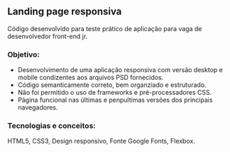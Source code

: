 ## Landing page responsiva

Código desenvolvido para teste prático de aplicação para vaga de desenvolvedor front-end jr.

### Objetivo:
- Desenvolvimento de uma aplicação responsiva com versão desktop e mobile condizentes aos arquivos PSD fornecidos.
- Código semanticamente correto, bem organziado e estruturado.
- Não foi permitido o uso de frameworks e pré-processadores CSS.
- Página funcional nas últimas e penpultimas versões dos principais navegadores.

### Tecnologias e conceitos:
HTML5, CSS3, Design responsivo, Fonte Google Fonts, Flexbox.